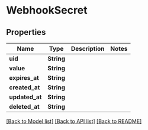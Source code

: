 # WebhookSecret

## Properties

Name | Type | Description | Notes
------------ | ------------- | ------------- | -------------
**uid** | **String** |  | 
**value** | **String** |  | 
**expires_at** | **String** |  | 
**created_at** | **String** |  | 
**updated_at** | **String** |  | 
**deleted_at** | **String** |  | 

[[Back to Model list]](../README.md#documentation-for-models) [[Back to API list]](../README.md#documentation-for-api-endpoints) [[Back to README]](../README.md)


